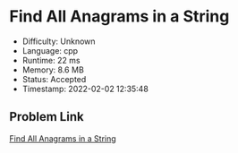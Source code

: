 # Find All Anagrams in a String

- Difficulty: Unknown
- Language: cpp
- Runtime: 22 ms
- Memory: 8.6 MB
- Status: Accepted
- Timestamp: 2022-02-02 12:35:48

## Problem Link
[Find All Anagrams in a String](https://leetcode.com/problems/find-all-anagrams-in-a-string)

